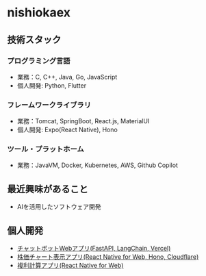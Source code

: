 # nishiokaex

## 技術スタック

### プログラミング言語

- 業務：C, C++, Java, Go, JavaScript
- 個人開発: Python, Flutter

### フレームワークライブラリ

- 業務：Tomcat, SpringBoot, React.js, MaterialUI
- 個人開発: Expo(React Native), Hono

### ツール・プラットホーム

- 業務：JavaVM, Docker, Kubernetes, AWS, Github Copilot

## 最近興味があること

- AIを活用したソフトウェア開発

## 個人開発

- [チャットボットWebアプリ(FastAPI, LangChain, Vercel)](https://github.com/nishiokaex/expo-chatbot)
- [株価チャート表示アプリ(React Native for Web, Hono, Cloudflare)](https://github.com/nishiokaex/stock-chart)
- [複利計算アプリ(React Native for Web)](https://github.com/nishiokaex/compound-interest-calculator)
